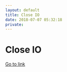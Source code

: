 ```yaml
---
layout: default
title: Close IO
date: 2018-07-07 05:32:18
private: 
---
```


# Close IO

[Go to link](http://blog.close.io/outreach-email-reply)

